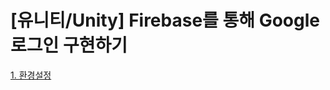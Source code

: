 # [유니티/Unity] Firebase를 통해 Google 로그인 구현하기


[1. 환경설정](https://pomelog.hashnode.dev/firebase-google-signin-1)
